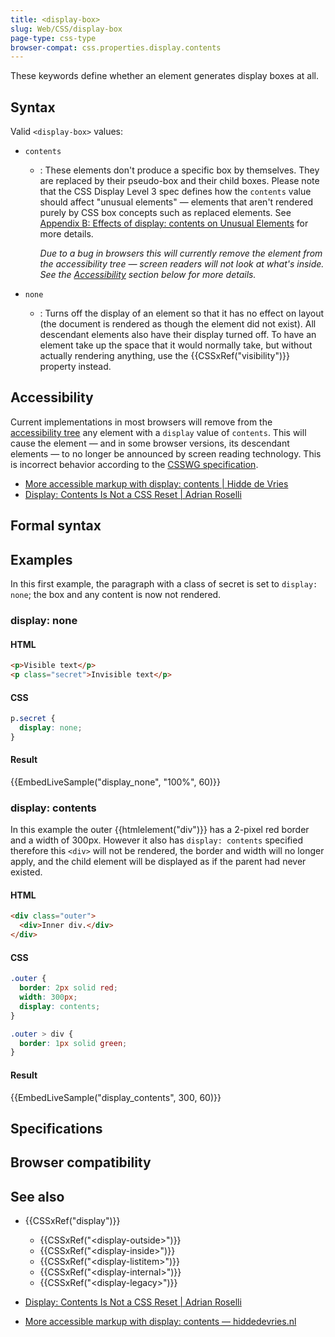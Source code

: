 ```yaml
---
title: <display-box>
slug: Web/CSS/display-box
page-type: css-type
browser-compat: css.properties.display.contents
---
```




These keywords define whether an element generates display boxes at all.

## Syntax

Valid `<display-box>` values:

- `contents`

  - : These elements don't produce a specific box by themselves. They are replaced by their pseudo-box and their child boxes. Please note that the CSS Display Level 3 spec defines how the `contents` value should affect "unusual elements" — elements that aren't rendered purely by CSS box concepts such as replaced elements. See [Appendix B: Effects of display: contents on Unusual Elements](https://drafts.csswg.org/css-display/#unbox) for more details.

    _Due to a bug in browsers this will currently remove the element from the accessibility tree — screen readers will not look at what's inside. See the [Accessibility](#accessibility) section below for more details._

- `none`
  - : Turns off the display of an element so that it has no effect on layout (the document is rendered as though the element did not exist). All descendant elements also have their display turned off.
    To have an element take up the space that it would normally take, but without actually rendering anything, use the {{CSSxRef("visibility")}} property instead.

## Accessibility

Current implementations in most browsers will remove from the [accessibility tree](/Learn/Accessibility/What_is_accessibility#accessibility_apis) any element with a `display` value of `contents`. This will cause the element — and in some browser versions, its descendant elements — to no longer be announced by screen reading technology. This is incorrect behavior according to the [CSSWG specification](https://drafts.csswg.org/css-display/#the-display-properties).

- [More accessible markup with display: contents | Hidde de Vries](https://hidde.blog/more-accessible-markup-with-display-contents/)
- [Display: Contents Is Not a CSS Reset | Adrian Roselli](https://adrianroselli.com/2018/05/display-contents-is-not-a-css-reset.html)

## Formal syntax



## Examples

In this first example, the paragraph with a class of secret is set to `display: none`; the box and any content is now not rendered.

### display: none

#### HTML

```html
<p>Visible text</p>
<p class="secret">Invisible text</p>
```

#### CSS

```css
p.secret {
  display: none;
}
```

#### Result

{{EmbedLiveSample("display_none", "100%", 60)}}

### display: contents

In this example the outer {{htmlelement("div")}} has a 2-pixel red border and a width of 300px. However it also has `display: contents` specified therefore this `<div>` will not be rendered, the border and width will no longer apply, and the child element will be displayed as if the parent had never existed.

#### HTML

```html
<div class="outer">
  <div>Inner div.</div>
</div>
```

#### CSS

```css
.outer {
  border: 2px solid red;
  width: 300px;
  display: contents;
}

.outer > div {
  border: 1px solid green;
}
```

#### Result

{{EmbedLiveSample("display_contents", 300, 60)}}

## Specifications



## Browser compatibility



## See also

- {{CSSxRef("display")}}

  - {{CSSxRef("&lt;display-outside&gt;")}}
  - {{CSSxRef("&lt;display-inside&gt;")}}
  - {{CSSxRef("&lt;display-listitem&gt;")}}
  - {{CSSxRef("&lt;display-internal&gt;")}}
  - {{CSSxRef("&lt;display-legacy&gt;")}}

- [Display: Contents Is Not a CSS Reset | Adrian Roselli](https://adrianroselli.com/2018/05/display-contents-is-not-a-css-reset.html)
- [More accessible markup with display: contents — hiddedevries.nl](https://hidde.blog/more-accessible-markup-with-display-contents/)
